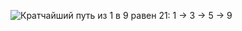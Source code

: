 ![Кратчайший путь из 1 в 9 равен 21:
    1 -> 3 -> 5 -> 9](https://github.com/kupaqu/dijkstra/raw/main/task.png)